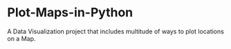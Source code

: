 # Plot-Maps-in-Python
A Data Visualization project that includes multitude of ways to plot locations on a Map.
